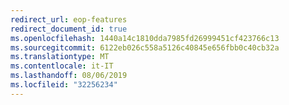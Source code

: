 ```yaml
---
redirect_url: eop-features
redirect_document_id: true
ms.openlocfilehash: 1440a14c1810dda7985fd26999451cf423766c13
ms.sourcegitcommit: 6122eb026c558a5126c40845e656fbb0c40cb32a
ms.translationtype: MT
ms.contentlocale: it-IT
ms.lasthandoff: 08/06/2019
ms.locfileid: "32256234"
---
```

